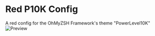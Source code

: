 # Red P10K Config

A red config for the OhMyZSH Framework's theme "PowerLevel10K"
<img src="https://imgur.com/9qesEbg.png" alt="Preview">
